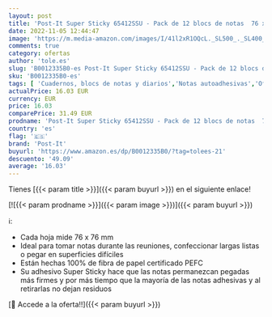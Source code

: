 ```yaml
---
layout: post
title: 'Post-It Super Sticky 65412SSU - Pack de 12 blocs de notas  76 x 76 mm  90 hojas/bloc  Turquesa Mediterráneo/Verde Neón/Amarillo Neón/Rosa Fucsia'
date: 2022-11-05 12:44:47
image: 'https://m.media-amazon.com/images/I/41l2xR1OQcL._SL500_._SL400_.jpg'
comments: true
category: ofertas
author: 'tole.es'
slug: 'B0012335B0-es Post-It Super Sticky 65412SSU - Pack de 12 blocs de notas...'
sku: 'B0012335B0-es'
tags: [ 'Cuadernos, blocs de notas y diarios','Notas autoadhesivas','Oficina y papelería','Productos de papel para oficina','post-it','🇪🇸', ]
actualPrice: 16.03 EUR
currency: EUR
price: 16.03
comparePrice: 31.49 EUR
prodname: 'Post-It Super Sticky 65412SSU - Pack de 12 blocs de notas  76 x 76 mm  90 hojas/bloc  Turquesa Mediterráneo/Verde Neón/Amarillo Neón/Rosa Fucsia'
country: 'es'
flag: '🇪🇸'
brand: 'Post-It'
buyurl: 'https://www.amazon.es/dp/B0012335B0/?tag=tolees-21'
descuento: '49.09'
average: '16.03'
---
```


Tienes [{{< param title >}}]({{< param buyurl >}}) en el siguiente enlace!

[![{{< param prodname >}}]({{< param image >}})]({{< param buyurl >}})

ℹ️:

- Cada hoja mide 76 x 76 mm
- Ideal para tomar notas durante las reuniones, confeccionar largas listas o pegar en superficies difíciles
- Están hechas 100% de fibra de papel certificado PEFC
- Su adhesivo Super Sticky hace que las notas permanezcan pegadas más firmes y por más tiempo que la mayoría de las notas adhesivas y al retirarlas no dejan residuos

[🛒 Accede a la oferta!!]({{< param buyurl >}})
